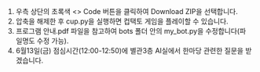 1. 우측 상단의 초록색 <> Code 버튼을 클릭하여 Download ZIP을 선택합니다.
2. 압축을 해제한 후 cup.py을 실행하면 컵택토 게임을 플레이할 수 있습니다.
3. 프로그램 안내.pdf 파일을 참고하여 bots 폴더 안의 my_bot.py을 수정합니다(파일명도 수정 가능).
4. 6월13일(금) 점심시간(12:00-12:50)에 별관3층 AI실에서 한마당 관련한 질문을 받겠습니다.
